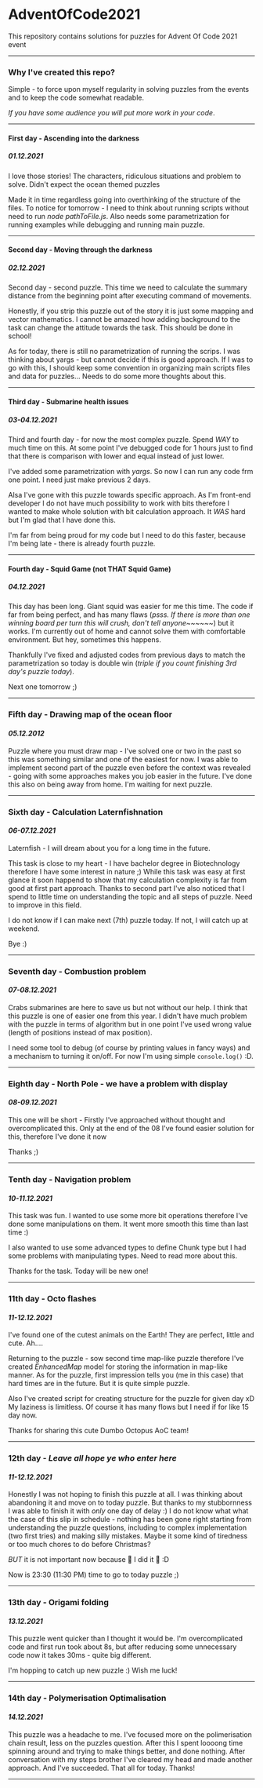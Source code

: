 # AdventOfCode2021
This repository contains solutions for puzzles for Advent Of Code 2021 event

___
### Why I've created this repo?
Simple - to force upon myself regularity in solving puzzles from the events and to keep the code somewhat readable.


_If you have some audience you will put more work in your code_.

---
#### First day - Ascending into the darkness
##### _01.12.2021_
I love those stories! The characters, ridiculous situations and problem to solve. Didn't expect the ocean themed puzzles 

Made it in time regardless going into overthinking of the structure of the files. To notice for tomorrow - I need to think
about running scripts without need to run _node pathToFile.js_. Also needs some parametrization for running examples while
debugging and running main puzzle. 

---

#### Second day - Moving through the darkness
##### _02.12.2021_
Second day - second puzzle. This time we need to calculate the summary distance from the beginning point after executing 
command of movements. 

Honestly, if you strip this puzzle out of the story it is just some mapping and vector mathematics. I cannot be amazed 
how adding background to the task can change the attitude towards the task. This should be done in school!

As for today, there is still no parametrization of running the scrips. I was thinking about yargs - but cannot decide if 
this is good approach. If I was to go with this, I should keep some convention in organizing main scripts files and data for puzzles...
Needs to do some more thoughts about this.

---

#### Third day - Submarine health issues
##### _03-04.12.2021_

Third and fourth day - for now the most complex puzzle. Spend _WAY_ to much time on this. At some point I've debugged code for 1 hours just to find 
that there is comparison with lower and equal instead of just lower.

I've added some parametrization with _*yargs*_. So now I can run any code frm one point. I need just make previous 2 days.

Alsa I've gone with this puzzle towards specific approach. As I'm front-end developer I do not have much possibility to work with bits
therefore I wanted to make whole solution with bit calculation approach. It _*WAS*_ hard but I'm glad that I have done this.

I'm far from being proud for my code but I need to do this faster, because I'm being late - there is already fourth puzzle.

---

#### Fourth day - Squid Game (not THAT Squid Game)
##### _04.12.2021_

This day has been long. Giant squid was easier for me this time. The code if far from being perfect, and has many flaws
(_psss. If there is more than one winning board per turn this will crush, don't tell anyone~~~~~~_) but it works. I'm currently out of home
and cannot solve them with comfortable environment. But hey, sometimes this happens. 

Thankfully I've fixed and adjusted codes from previous days to match the parametrization so today is double win
(_triple if you count finishing 3rd day's puzzle today_).

Next one tomorrow ;)

---

### Fifth day - Drawing map of the ocean floor
#### _05.12.2012_

Puzzle where you must draw map - I've solved one or two in the past so this was something similar and one of the easiest for now.
I was able to implement second part of the puzzle even before the context was revealed - going with some approaches 
makes you job easier in the future. I've done this also on being away from home. I'm waiting for next puzzle.

---

### Sixth day - Calculation Laternfishnation
#### _06-07.12.2021_

Laternfish - I will dream about you for a long time in the future. 

This task is close to my heart - I have bachelor degree in Biotechnology therefore I have some interest in nature ;) 
While this task was easy at first glance it soon happend to show that my calculation complexity is far from good at first part approach.
Thanks to second part I've also noticed that I spend to little time on understanding the topic and all steps of puzzle. 
Need to improve in this field. 

I do not know if I can make next (7th) puzzle today. If not, I will catch up at weekend. 

Bye :)

---

### Seventh day - Combustion problem
#### _07-08.12.2021_

Crabs submarines are here to save us but not without our help. I think that this puzzle is one of easier one from this year.
I didn't have much problem with the puzzle in terms of algorithm but in one point I've used wrong value (length of positions instead of 
max position).

I need some tool to debug (of course by printing values in fancy ways) and a mechanism to turning it on/off. For now I'm using simple 
```console.log()``` :D. 

---

### Eighth day - North Pole - we have a problem with display
#### _08-09.12.2021_

This one will be short - Firstly I've approached without thought and overcomplicated this. Only at the end of the 08 I've found easier
solution for this, therefore I've done it now

Thanks ;)

---

### Tenth day - Navigation problem
#### _10-11.12.2021_

This task was fun. I wanted to use some more bit operations therefore I've done some manipulations on them. It went more
smooth this time than last time :) 

I also wanted to use some advanced types to define Chunk type but I had some problems with manipulating types. Need to 
read more about this.

Thanks for the task. Today will be new one! 

---

### 11th day - Octo flashes
#### _11-12.12.2021_

I've found one of the cutest animals on the Earth! They are perfect, little and cute. Ah....

Returning to the puzzle - sow second time map-like puzzle therefore I've created _*EnhancedMap*_ model for storing the information 
in map-like manner. As for the puzzle, first impression tells you (me in this case) that hard times are in the future. 
But it is quite simple puzzle. 

Also I've created script for creating structure for the puzzle for given day xD My laziness is limitless. Of course it has
many flows but I need if for like 15 day now.

Thanks for sharing this cute Dumbo Octopus AoC team!

---

### 12th day - _Leave all hope ye who enter here_
#### _11-12.12.2021_

Honestly I was not hoping to finish this puzzle at all. I was thinking about abandoning it and move on to today puzzle. 
But thanks to my stubbornness I was able to finish it with *_only_* one day of delay :) I do not know what what the case of 
this slip in schedule - nothing has been gone right starting from understanding the puzzle questions, including to complex 
implementation (two first tries) and making silly mistakes. Maybe it some kind of tiredness or too much chores to do before 
Christmas? 

*BUT* it is not important now because 🎺 I did it 🎺 :D

Now is 23:30 (11:30 PM) time to go to today puzzle ;)

---

### 13th day  - Origami folding
#### _13.12.2021_

This puzzle went quicker than I thought it would be. I'm overcomplicated code and first run took about 8s, but after reducing
some unnecessary code now it takes 30ms - quite big different. 

I'm hopping to catch up new puzzle :) Wish me luck!

---

### 14th day - Polymerisation Optimalisation
#### _14.12.2021_

This puzzle was a headache to me. I've focused more on the polimerisation chain result, less on the puzzles question.
After this I spent loooong time spinning around and trying to make things better, and done nothing. After conversation
with my steps brother I've cleared my head and made another approach. And I've succeeded. That all for today. Thanks!

---
